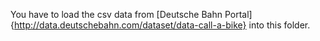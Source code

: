 You have to load the csv data from [Deutsche Bahn Portal]{http://data.deutschebahn.com/dataset/data-call-a-bike} into this folder.
